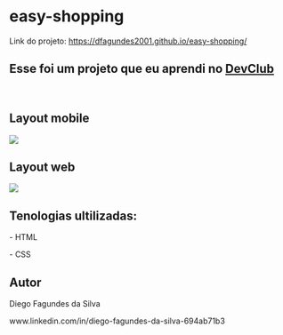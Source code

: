 # easy-shopping
Link do projeto: https://dfagundes2001.github.io/easy-shopping/
<br>
<h2>Esse foi um projeto que eu aprendi no <a href="https://rodolfomori.com.br/devclub">DevClub</a></h2>
<br>
<h2>Layout mobile</h2>
<img src=https://github.com/DiegoSilva1919/easy-shopping-via-mobile/blob/master/assets/Captura%20de%20tela%202022-06-28%20164745.png?raw=true/>
<h2>Layout web</h2>
<img src=https://github.com/DiegoSilva1919/easy-shopping-via-mobile/blob/master/assets/Captura%20de%20tela%202022-06-28%20165129.png?raw=true/>
<h2>Tenologias ultilizadas:</h2>
<p>- HTML<p>
<p>- CSS</p>
<h2> Autor </h2>
<p>Diego Fagundes da Silva</p>
www.linkedin.com/in/diego-fagundes-da-silva-694ab71b3
